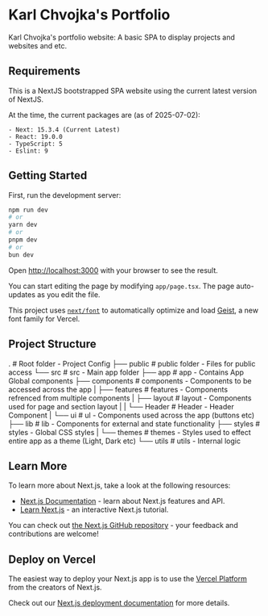 # Karl Chvojka's Portfolio

Karl Chvojka's portfolio website: A basic SPA to display projects and websites and etc.

## Requirements

This is a NextJS bootstrapped SPA website using the current latest version of NextJS.

At the time, the current packages are (as of 2025-07-02):

    - Next: 15.3.4 (Current Latest)
    - React: 19.0.0
    - TypeScript: 5
    - Eslint: 9

## Getting Started

First, run the development server:

```bash
npm run dev
# or
yarn dev
# or
pnpm dev
# or
bun dev
```

Open [http://localhost:3000](http://localhost:3000) with your browser to see the result.

You can start editing the page by modifying `app/page.tsx`. The page auto-updates as you edit the file.

This project uses [`next/font`](https://nextjs.org/docs/app/building-your-application/optimizing/fonts) to automatically optimize and load [Geist](https://vercel.com/font), a new font family for Vercel.

## Project Structure

.                       # Root folder - Project Config
├── public              # public folder - Files for public access
└── src                 # src - Main app folder
    ├── app             # app - Contains App Global components
    ├── components      # components - Components to be accessed across the app
    |   ├── features    # features - Components refrenced from multiple components
    |   ├── layout      # layout - Components used for page and section layout
    |   |   └── Header  # Header - Header Component
    |   └── ui          # ul - Components used across the app (buttons etc)
    ├── lib             # lib - Components for external and state functionality
    ├── styles          # styles - Global CSS styles
    |   └── themes      # themes - Styles used to effect entire app as a theme (Light, Dark etc)
    └── utils           # utils - Internal logic

## Learn More

To learn more about Next.js, take a look at the following resources:

- [Next.js Documentation](https://nextjs.org/docs) - learn about Next.js features and API.
- [Learn Next.js](https://nextjs.org/learn) - an interactive Next.js tutorial.

You can check out [the Next.js GitHub repository](https://github.com/vercel/next.js) - your feedback and contributions are welcome!

## Deploy on Vercel

The easiest way to deploy your Next.js app is to use the [Vercel Platform](https://vercel.com/new?utm_medium=default-template&filter=next.js&utm_source=create-next-app&utm_campaign=create-next-app-readme) from the creators of Next.js.

Check out our [Next.js deployment documentation](https://nextjs.org/docs/app/building-your-application/deploying) for more details.
